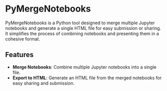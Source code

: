 # PyMergeNotebooks

PyMergeNotebooks is a Python tool designed to merge multiple Jupyter notebooks and generate a single HTML file for easy submission or sharing. It simplifies the process of combining notebooks and presenting them in a cohesive format.

## Features

- **Merge Notebooks**: Combine multiple Jupyter notebooks into a single file.
- **Export to HTML**: Generate an HTML file from the merged notebooks for easy sharing and submission.
